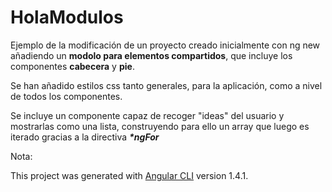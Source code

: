 # HolaModulos #

Ejemplo de la modificación de un proyecto creado inicialmente con ng new
añadiendo un **modolo para elementos compartidos**, que incluye los componentes **cabecera** y **pie**.

Se han añadido estilos css tanto generales, para la aplicación, como a nivel de todos los componentes.

Se incluye un componente capaz de recoger "ideas" del usuario y mostrarlas como una lista, construyendo para ello un array que luego es iterado gracias a la directiva ***\*ngFor***

Nota:

This project was generated with [Angular CLI](https://github.com/angular/angular-cli) version 1.4.1.

